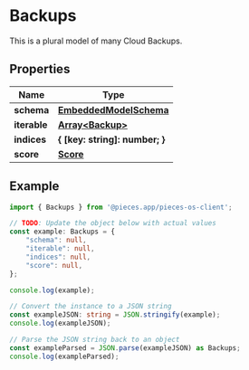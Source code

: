 
# Backups

This is a plural model of many Cloud Backups.

## Properties

Name | Type
------------ | -------------
**schema** | [**EmbeddedModelSchema**](EmbeddedModelSchema)
**iterable** | [**Array&lt;Backup&gt;**](Backup)
**indices** | **\{ [key: string]: number; \}**
**score** | [**Score**](Score)

## Example

```typescript
import { Backups } from '@pieces.app/pieces-os-client';

// TODO: Update the object below with actual values
const example: Backups = {
    "schema": null,
    "iterable": null,
    "indices": null,
    "score": null,
};

console.log(example);

// Convert the instance to a JSON string
const exampleJSON: string = JSON.stringify(example);
console.log(exampleJSON);

// Parse the JSON string back to an object
const exampleParsed = JSON.parse(exampleJSON) as Backups;
console.log(exampleParsed);
```


